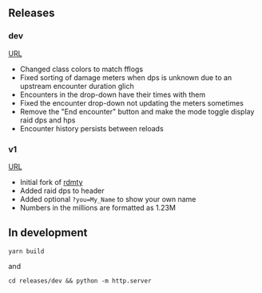 ## Releases

### dev

[URL](https://dpatti.github.io/ffxiv-overlay/releases/dev/)

* Changed class colors to match fflogs
* Fixed sorting of damage meters when dps is unknown due to an upstream
  encounter duration glich
* Encounters in the drop-down have their times with them
* Fixed the encounter drop-down not updating the meters sometimes
* Remove the "End encounter" button and make the mode toggle display raid dps
  and hps
* Encounter history persists between reloads

### v1

[URL](https://dpatti.github.io/ffxiv-overlay/releases/v1/)

* Initial fork of [rdmty](https://github.com/billyvg/OverlayPlugin-themes)
* Added raid dps to header
* Added optional `?you=My_Name` to show your own name
* Numbers in the millions are formatted as 1.23M

## In development

```
yarn build
```

and

```
cd releases/dev && python -m http.server
```
